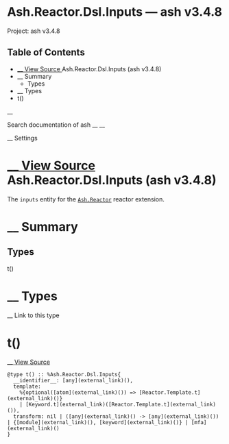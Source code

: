 # Ash.Reactor.Dsl.Inputs — ash v3.4.8

Project: ash v3.4.8

## Table of Contents

- [ __ View Source ](external_link) Ash.Reactor.Dsl.Inputs (ash v3.4.8)
- __ Summary
  - Types
- __ Types
- t()

__

Search documentation of ash __ __

__ Settings

#  [ __ View Source ](external_link) Ash.Reactor.Dsl.Inputs (ash v3.4.8)

The `inputs` entity for the [`Ash.Reactor`](external_link) reactor extension.

#  __ Summary

##  Types

t()

#  __ Types

__ Link to this type

# t()

[ __ View Source ](external_link)
    
    
    @type t() :: %Ash.Reactor.Dsl.Inputs{
      __identifier__: [any](external_link)(),
      template:
        %{optional([atom](external_link)()) => [Reactor.Template.t](external_link)()}
        | [Keyword.t](external_link)([Reactor.Template.t](external_link)()),
      transform: nil | ([any](external_link)() -> [any](external_link)()) | {[module](external_link)(), [keyword](external_link)()} | [mfa](external_link)()
    }
